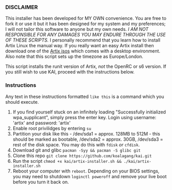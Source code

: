 ### DISCLAIMER

This installer has been developed for MY OWN convenience. You are free to fork it or use it but it has been designed for my system and my preferences; I will not tailor this software to anyone but my own needs. *I AM NOT RESPONSIBLE FOR ANY DAMAGES YOU MAY ENDURE THROUGH THE USE OF THESE SCRIPTS.* I personally recommend that you learn how to install Artix Linux the manual way. If you really want an easy Artix install then download one of the [Artix isos](https://artixlinux.org/download.php) which comes with a desktop environment. Also note that this script sets up the timezone as Europe/London.

This script installs the runit version of Artix, *not* the OpenRC or s6 version.
If you still wish to use KAI, proceed with the instructions below.

### Instructions
Any text in these instructions formatted `like this` is a command which you should execute.

1. If you find yourself stuck on an infinitely loading "Successfully initialized wpa_supplicant", simply press the enter key. Login using username: 'artix' and password: 'artix'
2. Enable root privilidges by entering `su`
3. Partition your disk like this - /dev/sda1 = approx. 128MB to 512M - this should be marked as bootable, /dev/sda2 = approx. 30GB, /dev/sda3 = rest of the disk space. You may do this with `fdisk` *or* `cfdisk`.
4. Download git and glibc `pacman -Syy && pacman -S glibc git`
5. Clone this repo `git clone https://github.com/koalagang/kai.git`
6. Run the script `chmod +x kai/artix-installer.sh && ./kai/artix-installer.sh`
7. Reboot your computer with `reboot`. Depending on your BIOS settings, you may need to shutdown `loginctl poweroff` and remove your live boot before you turn it back on.
